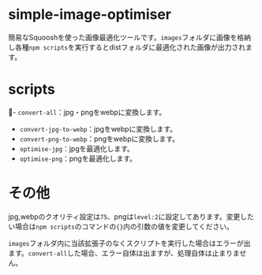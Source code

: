 # simple-image-optimiser
簡易なSquooshを使った画像最適化ツールです。`images`フォルダに画像を格納し各種`npm scripts`を実行するとdistフォルダに最適化された画像が出力されます。

# scripts
- `convert-all`：jpg・pngをwebpに変換します。
- `convert-jpg-to-webp`：jpgをwebpに変換します。
- `convert-png-to-webp`：pngをwebpに変換します。
- `optimise-jpg`：jpgを最適化します。
- `optimise-png`：pngを最適化します。

# その他
jpg,webpのクオリティ設定は`75`、pngは`level:2`に設定してあります。変更したい場合は`npm scripts`のコマンドの`{}`内の引数の値を変更してください。

`images`フォルダ内に当該拡張子のなくスクリプトを実行した場合はエラーが出ます。`convert-all`した場合、エラー自体は出ますが、処理自体は止まりません。